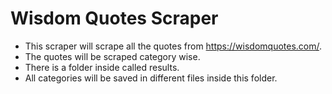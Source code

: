 # Wisdom Quotes Scraper
- This scraper will scrape all the quotes from https://wisdomquotes.com/.
- The quotes will be scraped category wise.
- There is a folder inside called results.
- All categories will be saved in different files inside this folder.
